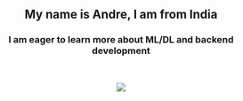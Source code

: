 <!-- Intro -->
<p align="center">
  <h2 align="center">  My name is  <b>Andre, I am from India</b> </h2>
  <h3 align="center"> I am eager to learn more about ML/DL and backend development  </b> </h3>
  <br>
</div>

  </div>

<!-- Skill Icons -->
<p align="center">
  <a href="https://go-skill-icons.vercel.app">  
    <img src="https://go-skill-icons.vercel.app/api/icons?i=git,py,cpp,pandas,numpy,scipy,matplotlib,docker" />
    </br>
  </a>
</p>


